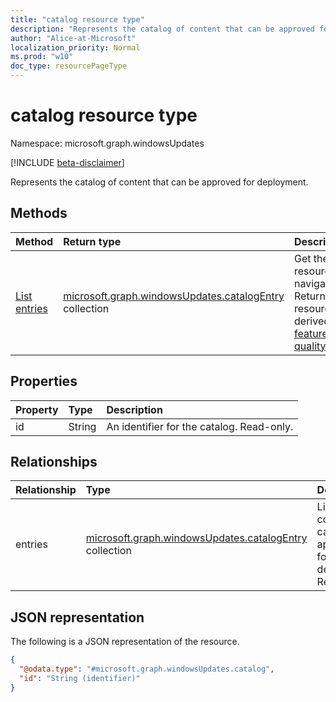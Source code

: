```yaml
---
title: "catalog resource type"
description: "Represents the catalog of content that can be approved for deployment."
author: "Alice-at-Microsoft"
localization_priority: Normal
ms.prod: "w10"
doc_type: resourcePageType
---
```


# catalog resource type

Namespace: microsoft.graph.windowsUpdates

[!INCLUDE [beta-disclaimer](../../includes/beta-disclaimer.md)]

Represents the catalog of content that can be approved for deployment.

## Methods
|Method|Return type|Description|
|:---|:---|:---|
|[List entries](../api/windowsupdates-catalog-list-entries.md)|[microsoft.graph.windowsUpdates.catalogEntry](../resources/windowsupdates-catalogentry.md) collection|Get the catalog entry resources from the entries navigation property. Returns catalog entry resources of the following derived types: [featureUpdateCatalogEntry](../resources/windowsupdates-featureupdatecatalogentry.md), [qualityUpdateCatalogEntry](../resources/windowsupdates-qualityupdatecatalogentry.md).|

## Properties
|Property|Type|Description|
|:---|:---|:---|
|id|String|An identifier for the catalog. Read-only.|

## Relationships
|Relationship|Type|Description|
|:---|:---|:---|
|entries|[microsoft.graph.windowsUpdates.catalogEntry](../resources/windowsupdates-catalogentry.md) collection|Lists the content that can be approved for deployment. Read-only.|

## JSON representation
The following is a JSON representation of the resource.
<!-- {
  "blockType": "resource",
  "keyProperty": "id",
  "@odata.type": "microsoft.graph.windowsUpdates.catalog",
  "openType": false
}
-->
``` json
{
  "@odata.type": "#microsoft.graph.windowsUpdates.catalog",
  "id": "String (identifier)"
}
```

